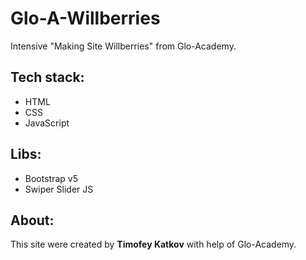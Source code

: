 # Glo-A-Willberries
Intensive "Making Site Willberries" from Glo-Academy.

## Tech stack:
* HTML
* CSS
* JavaScript

## Libs:
* Bootstrap v5
* Swiper Slider JS

## About:
This site were created by **Timofey Katkov** with help of Glo-Academy.